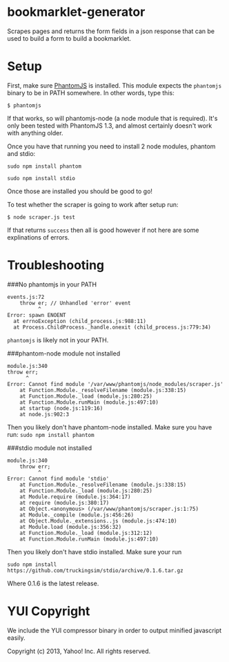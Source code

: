 bookmarklet-generator
=====================

Scrapes pages and returns the form fields in a json response that can be used to build a form to build a bookmarklet.


Setup
=====

First, make sure [PhantomJS](http://phantomjs.org/) is installed. This module expects the ```phantomjs``` binary to be in PATH somewhere. In other words, type this:

    $ phantomjs

If that works, so will phantomjs-node (a node module that is required). It's only been tested with PhantomJS 1.3, and almost certainly doesn't work with anything older.

Once you have that running you need to install 2 node modules, phantom and stdio:

`sudo npm install phantom`

`sudo npm install stdio`

Once those are installed you should be good to go! 

To test whether the scraper is going to work after setup run:

    $ node scraper.js test
    
If that returns `success` then all is good however if not here are some explinations of errors.


Troubleshooting
==================

###No phantomjs in your PATH

    events.js:72
        throw er; // Unhandled 'error' event
              ^
    Error: spawn ENOENT
      at errnoException (child_process.js:988:11)
      at Process.ChildProcess._handle.onexit (child_process.js:779:34)

`phantomjs` is likely not in your PATH.

###phantom-node module not installed

    module.js:340
    throw err;
          ^
    Error: Cannot find module '/var/www/phantomjs/node_modules/scraper.js'
        at Function.Module._resolveFilename (module.js:338:15)
        at Function.Module._load (module.js:280:25)
        at Function.Module.runMain (module.js:497:10)
        at startup (node.js:119:16)
        at node.js:902:3

Then you likely don't have phantom-node installed.  Make sure you have run: `sudo npm install phantom`

###stdio module not installed

    module.js:340
        throw err;
              ^
    Error: Cannot find module 'stdio'
        at Function.Module._resolveFilename (module.js:338:15)
        at Function.Module._load (module.js:280:25)
        at Module.require (module.js:364:17)
        at require (module.js:380:17)
        at Object.<anonymous> (/var/www/phantomjs/scraper.js:1:75)
        at Module._compile (module.js:456:26)
        at Object.Module._extensions..js (module.js:474:10)
        at Module.load (module.js:356:32)
        at Function.Module._load (module.js:312:12)
        at Function.Module.runMain (module.js:497:10)

Then you likely don't have stdio installed.  Make sure your run 

    sudo npm install https://github.com/truckingsim/stdio/archive/0.1.6.tar.gz
    
Where 0.1.6 is the latest release.


YUI Copyright
=============

We include the YUI compressor binary in order to output minified javascript easily.

Copyright (c) 2013, Yahoo! Inc.
All rights reserved.

